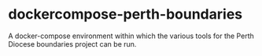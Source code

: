 # dockercompose-perth-boundaries

A docker-compose environment within which the various tools for the 
Perth Diocese boundaries project can be run.

